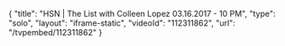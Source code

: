 {
    "title": "HSN | The List with Colleen Lopez 03.16.2017 - 10 PM",
    "type": "solo",
    "layout": "iframe-static",
    "videoId": "112311862",
    "url": "\/tvpembed\/112311862"
}